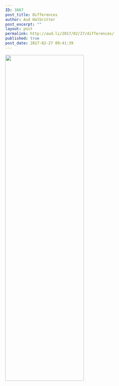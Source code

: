 ```yaml
---
ID: 3867
post_title: Differences
author: Aud Halbritter
post_excerpt: ""
layout: post
permalink: http://aud.li/2017/02/27/differences/
published: true
post_date: 2017-02-27 09:41:39
---
```

<a href="http://aud.li/wp-content/uploads/2017/02/unterschied.jpg"><img class="alignnone size-large wp-image-3868" src="http://aud.li/wp-content/uploads/2017/02/unterschied-248x1024.jpg" alt="" width="248" height="1024" /></a>